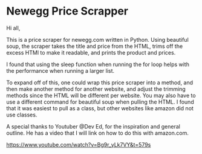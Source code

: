 # Newegg Price Scrapper

Hi all,

This is a price scraper for newegg.com written in Python.
Using beautiful soup, the scraper takes the title 
and price from the HTML, trims off the excess HTMl 
to make it readable, and prints the product and prices.

I found that using the sleep function when running the 
for loop helps with the performance when running a larger list.

To expand off of this, one could wrap this price scraper into a method,
and then make another method for another website, and adjust the 
trimming methods since the HTML will be different per website. 
You may also have to use a different command for beautiful soup
when pulling the HTML. I found that it was easiest to pull
as a class, but other websites like amazon did not use classes.

A special thanks to Youtuber @Dev Ed, for the inspiration and 
general outline. He has a video that I will link on how to do 
this with amazon.com.

https://www.youtube.com/watch?v=Bg9r_yLk7VY&t=579s

